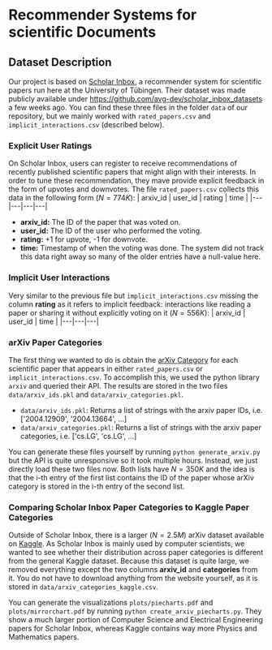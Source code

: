 # Recommender Systems for scientific Documents

## Dataset Description
Our project is based on [Scholar Inbox](https://scholar-inbox.com), a recommender system for scientific papers run here at the University of Tübingen. 
Their dataset was made publicly available under https://github.com/avg-dev/scholar_inbox_datasets a few weeks ago. You can find these three files in the folder `data` of our repository, but we mainly worked with `rated_papers.csv` and `implicit_interactions.csv` (described below).

### Explicit User Ratings 
On Scholar Inbox, users can register to receive recommendations of recently published scientific papers that might align with their interests. In order to tune these recommendation, they mave provide explicit feedback in the form of upvotes and downvotes. The file `rated_papers.csv` collects this data in the following form ($N=774K$):
| arxiv_id | user_id | rating | time |
|---|---|---|---|
- **arxiv_id:** The ID of the paper that was voted on.
- **user_id:** The ID of the user who performed the voting.
- **rating:** +1 for upvote, -1 for downvote.
- **time:** Timestamp of when the voting was done. The system did not track this data right away so many of the older entries have a null-value here.

### Implicit User Interactions
Very similar to the previous file but `implicit_interactions.csv` missing the column **rating** as it refers to implicit feedback: interactions like reading a paper or sharing it without explicitly voting on it ($N=556K$):
| arxiv_id | user_id | time |
|---|---|---|

### arXiv Paper Categories
The first thing we wanted to do is obtain the [arXiv Category](https://arxiv.org/category_taxonomy) for each scientific paper that appears in either `rated_papers.csv` or `implicit_interactions.csv`. To accomplish this, we used the python library `arxiv` and queried their API. The results are stored in the two files `data/arxiv_ids.pkl` and `data/arxiv_categories.pkl`.
- `data/arxiv_ids.pkl`: Returns a list of strings with the arxiv paper IDs, i.e. ['2004.12909', '2004.13664', ...]
- `data/arxiv_categories.pkl`: Returns a list of strings with the arxiv paper categories, i.e. ['cs.LG', 'cs.LG', ...]

You can generate these files yourself by running `python generate_arxiv.py` but the API is quite unresponsive so it took multiple hours. Instead, we just directly load these two files now. Both lists have $N = 350K$ and the idea is that the i-th entry of the first list contains the ID of the paper whose arXiv category is stored in the i-th entry of the second list.


### Comparing Scholar Inbox Paper Categories to Kaggle Paper Categories
Outside of Scholar Inbox, there is a larger ($N = 2.5M$) arXiv dataset available on [Kaggle](https://www.kaggle.com/datasets/Cornell-University/arxiv). As Scholar Inbox is mainly used by computer scientists, we wanted to see whether their distribution across paper categories is different from the general Kaggle dataset. Because this dataset is quite large, we removed everything except the two columns **arxiv_id** and **categories** from it. You do not have to download anything from the website yourself, as it is stored in `data/arxiv_categories_kaggle.csv`. 

You can generate the visualizations `plots/piecharts.pdf` and `plots/mirrorchart.pdf` by running `python create_arxiv_piecharts.py`. They show a much larger portion of Computer Science and Electrical Engineering papers for Scholar Inbox, whereas Kaggle contains way more Physics and Mathematics papers.







